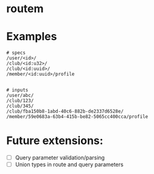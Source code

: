 # routem



# Examples


```
# specs
/user/<id>/
/club/<id:u32>/
/club/<id:uuid>/
/member/<id:uuid>/profile


# inputs
/user/abc/
/club/123/
/club/345/
/club/fba150b8-1abd-40c6-882b-de2337d6528e/
/member/59e0683a-63b4-415b-be82-5065cc400cca/profile
```




# Future extensions:

- [ ] Query parameter validation/parsing
- [ ] Union types in route and query parameters
